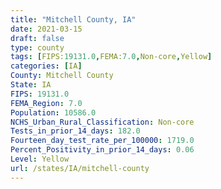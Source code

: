 ```yaml
---
title: "Mitchell County, IA"
date: 2021-03-15
draft: false
type: county
tags: [FIPS:19131.0,FEMA:7.0,Non-core,Yellow]
categories: [IA]
County: Mitchell County
State: IA
FIPS: 19131.0
FEMA_Region: 7.0
Population: 10586.0
NCHS_Urban_Rural_Classification: Non-core
Tests_in_prior_14_days: 182.0
Fourteen_day_test_rate_per_100000: 1719.0
Percent_Positivity_in_prior_14_days: 0.06
Level: Yellow
url: /states/IA/mitchell-county
---
```



